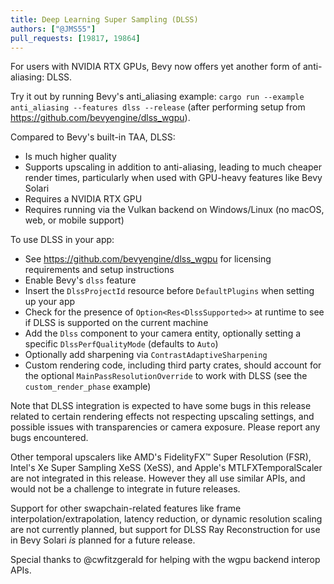 ```yaml
---
title: Deep Learning Super Sampling (DLSS)
authors: ["@JMS55"]
pull_requests: [19817, 19864]
---
```


For users with NVIDIA RTX GPUs, Bevy now offers yet another form of anti-aliasing: DLSS.

Try it out by running Bevy's anti_aliasing example: `cargo run --example anti_aliasing --features dlss --release` (after performing setup from https://github.com/bevyengine/dlss_wgpu).

Compared to Bevy's built-in TAA, DLSS:
* Is much higher quality
* Supports upscaling in addition to anti-aliasing, leading to much cheaper render times, particularly when used with GPU-heavy features like Bevy Solari
* Requires a NVIDIA RTX GPU
* Requires running via the Vulkan backend on Windows/Linux (no macOS, web, or mobile support)

To use DLSS in your app:
* See https://github.com/bevyengine/dlss_wgpu for licensing requirements and setup instructions
* Enable Bevy's `dlss` feature
* Insert the `DlssProjectId` resource before `DefaultPlugins` when setting up your app
* Check for the presence of `Option<Res<DlssSupported>>` at runtime to see if DLSS is supported on the current machine
* Add the `Dlss` component to your camera entity, optionally setting a specific `DlssPerfQualityMode` (defaults to `Auto`)
* Optionally add sharpening via `ContrastAdaptiveSharpening`
* Custom rendering code, including third party crates, should account for the optional `MainPassResolutionOverride` to work with DLSS (see the `custom_render_phase` example)

Note that DLSS integration is expected to have some bugs in this release related to certain rendering effects not respecting upscaling settings, and possible issues with transparencies or camera exposure. Please report any bugs encountered.

Other temporal upscalers like AMD's FidelityFX™ Super Resolution (FSR), Intel's Xe Super Sampling XeSS (XeSS), and Apple's MTLFXTemporalScaler are not integrated in this release. However they all use similar APIs, and would not be a challenge to integrate in future releases.

Support for other swapchain-related features like frame interpolation/extrapolation, latency reduction, or dynamic resolution scaling are not currently planned, but support for DLSS Ray Reconstruction for use in Bevy Solari _is_ planned for a future release.

Special thanks to @cwfitzgerald for helping with the wgpu backend interop APIs.
